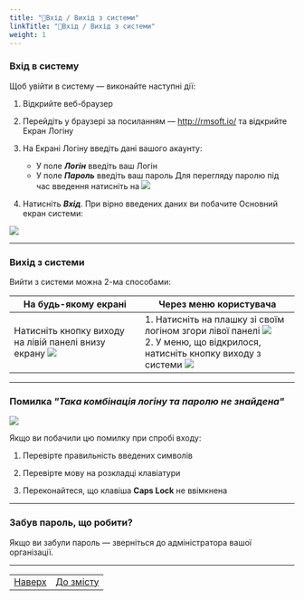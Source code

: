 ```yaml
---
title: "🔐Вхід / Вихід з системи"
linkTitle: "🔐Вхід / Вихід з системи"
weight: 1
---
```


### Вхід в систему

Щоб увійти в систему &mdash; виконайте наступні дії:  

1. Відкрийте веб-браузер

2. Перейдіть у браузері за посиланням &mdash; http://rmsoft.io/ та відкрийте Екран Логіну 

3. На Екрані Логіну введіть дані вашого акаунту:  
   * У поле ***Логін*** введіть ваш Логін
   * У поле ***Пароль*** введіть ваш пароль
Для перегляду паролю під час введення натисніть на ![](https://i.imgur.com/9FFKYJl.png)

1. Натисніть ***Вхід***. При вірно введених даних ви побачите Основний екран системи: 

![](https://i.imgur.com/wvakcM9.gif)
___

### Вихід з системи

Вийти з системи можна 2-ма способами:

| На будь-якому екрані | Через меню користувача |
|-|-|
|Натисніть кнопку виходу на лівій панелі внизу екрану ![](https://i.imgur.com/DPdClMy.png) | 1. Натисніть на плашку зі своїм логіном згори лівої панелі ![](https://i.imgur.com/CUlRCkc.png) </br> 2. У меню, що відкрилося, натисніть кнопку виходу з системи ![](https://i.imgur.com/q5tYjRc.gif)|
___

### Помилка *"Така комбінація логіну та паролю не знайдена"*   

![](https://i.imgur.com/7hCCF59.gif)

Якщо ви побачили цю помилку при спробі входу:

1. Перевірте правильність введених символів

2. Перевірте мову на розкладці клавіатури

3. Переконайтеся, що клавіша **Caps Lock** не ввімкнена 

___  


### Забув пароль, що робити?
Якщо ви забули пароль &mdash; зверніться до адміністратора вашої організації.

<!---
1. Натисніть ***Нагадати пароль*** та у новому вікні введіть Електронну пошту, прив'язану до вашого акаунту

2. Натисніть ***Так, нагадати пароль*** – на вашу електронну пошту прийде лист з новим паролем

3. Відкрийте вашу електронну пошту, перейдіть за посиланням у листі та увійдіть в акаунт, використовуючи новий пароль

![гифка]() 
--> 
___

| | |
|-|-|
| [Наверх](#вхід-в-систему)| [До змісту](/docs/toc/)|
